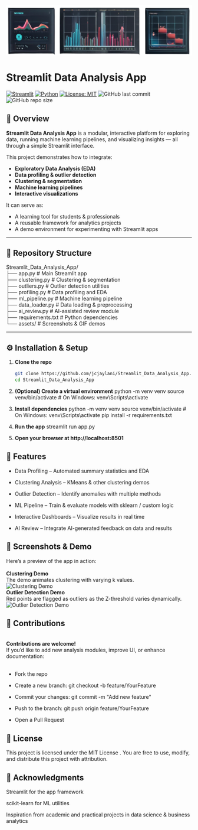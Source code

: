 ![Streamlit Data Analysis App](Data_Image_1.png)

# Streamlit Data Analysis App

[![Streamlit](https://img.shields.io/badge/Streamlit-Community-brightgreen.svg)](https://streamlit.io)
[![Python](https://img.shields.io/badge/Python-3.8%2B-blue.svg)](https://www.python.org/)
[![License: MIT](https://img.shields.io/badge/License-MIT-yellow.svg)](LICENSE)
![GitHub last commit](https://img.shields.io/github/last-commit/jcjaylani/Streamlit_Data_Analysis_App)
![GitHub repo size](https://img.shields.io/github/repo-size/jcjaylani/Streamlit_Data_Analysis_App)

## 📖 Overview
**Streamlit Data Analysis App** is a modular, interactive platform for exploring data, running machine learning pipelines, and visualizing insights — all through a simple Streamlit interface.  

This project demonstrates how to integrate:
- **Exploratory Data Analysis (EDA)**
- **Data profiling & outlier detection**
- **Clustering & segmentation**
- **Machine learning pipelines**
- **Interactive visualizations**

It can serve as:
- A learning tool for students & professionals  
- A reusable framework for analytics projects  
- A demo environment for experimenting with Streamlit apps  

---

## 📂 Repository Structure
Streamlit_Data_Analysis_App/<br>
├── app.py # Main Streamlit app<br>
├── clustering.py # Clustering & segmentation<br>
├── outliers.py # Outlier detection utilities<br>
├── profiling.py # Data profiling and EDA<br>
├── ml_pipeline.py # Machine learning pipeline<br>
├── data_loader.py # Data loading & preprocessing<br>
├── ai_review.py # AI-assisted review module<br>
├── requirements.txt # Python dependencies<br>
└── assets/ # Screenshots & GIF demos<br>

---

## ⚙️ Installation & Setup

1. **Clone the repo**
   ```bash
   git clone https://github.com/jcjaylani/Streamlit_Data_Analysis_App.git
   cd Streamlit_Data_Analysis_App

2. **(Optional) Create a virtual environment**
   python -m venv venv
source venv/bin/activate   # On Windows: venv\Scripts\activate

3. **Install dependencies**
python -m venv venv
source venv/bin/activate   # On Windows: venv\Scripts\activate
pip install -r requirements.txt

4. **Run the app**
streamlit run app.py<br>
5. **Open your browser at http://localhost:8501**

## 🎨 Features

- Data Profiling – Automated summary statistics and EDA

- Clustering Analysis – KMeans & other clustering demos

- Outlier Detection – Identify anomalies with multiple methods

- ML Pipeline – Train & evaluate models with sklearn / custom logic

- Interactive Dashboards – Visualize results in real time

- AI Review – Integrate AI-generated feedback on data and results

## 📸 Screenshots & Demo

Here’s a preview of the app in action: <br>
<br>
<b>Clustering Demo</b><br> 
The demo animates clustering with varying k values.<br>
![Clustering Demo](assets/streamlit_demo_clustering.gif)
<br>
<b>Outlier Detection Demo</b><br>
Red points are flagged as outliers as the Z-threshold varies dynamically.<br>
![Outlier Detection Demo](assets/streamlit_demo_outliers.gif)

## 🤝 Contributions
<br>
<b>Contributions are welcome!</b><br>
If you’d like to add new analysis modules, improve UI, or enhance documentation:<br>
<br>

- Fork the repo <br>

- Create a new branch: git checkout -b feature/YourFeature <br>

- Commit your changes: git commit -m "Add new feature" <br>

- Push to the branch: git push origin feature/YourFeature <br>

- Open a Pull Request<br>

## 📜 License

This project is licensed under the MIT License
.
You are free to use, modify, and distribute this project with attribution.

## 🙌 Acknowledgments

Streamlit
 for the  app framework

scikit-learn
 for ML utilities

Inspiration from academic and practical projects in data science & business analytics




